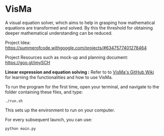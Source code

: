 # VisMa
A visual equation solver, which aims to help in grasping how mathematical equations are transformed and solved. By this the threshold for obtaining deeper mathematical understanding can be reduced.

Project Idea: https://summerofcode.withgoogle.com/projects/#6347577401278464

Project Resources such as mock-up and planning document: https://goo.gl/imySCH 

**Linear expression and equation solving :** Refer to to [VisMa's GitHub Wiki](https://github.com/aerospaceresearch/VisMa/wiki) for learning the functionalities and how to use VisMa. 

To run the program for the first time, open your terminal, and navigate to the folder containing these files, and type:
```
./run.sh
```
This sets up the environment to run on your computer.

For every subsequent launch, you can use:

```
python main.py 
```
